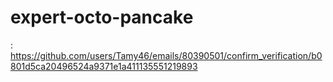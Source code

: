 # expert-octo-pancake
: https://github.com/users/Tamy46/emails/80390501/confirm_verification/b0801d5ca20496524a9371e1a411135551219893
